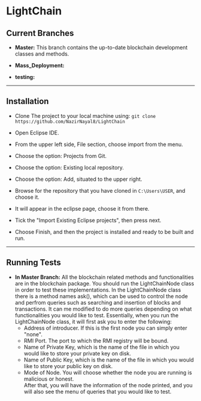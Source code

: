 # LightChain

Current Branches
----------------
* **Master:** This branch contains the up-to-date blockchain development classes and methods.

* **Mass_Deployment:**  

* **testing:**  
--- 
Installation
---------------

* Clone The project to your local machine using:  ``` git clone https://github.com/NazirNayal8/LightChain ```  

* Open Eclipse IDE.  

* From the upper left side, File section, choose import from the menu.  

* Choose the option: Projects from Git.  

* Choose the option: Existing local repository.  

* Choose the option: Add, situated to the upper right.  

* Browse for the repository that you have cloned in `C:\Users\USER`, and choose it.  

* It will appear in the eclipse page, choose it from there.  

* Tick the "Import Existing Eclipse projects", then press next.  

* Choose Finish, and then the project is installed and ready to be built and run.  
---

Running Tests
--------------

* **In Master Branch:** All the blockchain related methods and functionalities are in the blockchain package. You should run the LightChainNode class in order to test these implementations. In the LightChainNode class there is a method names ask(), which can be used to control the node and perfrom queries such as searching and insertion of blocks and transactions. It can me modified to do more queries depending on what functionalities you would like to test.  Essentially, when you run the LightChainNode class, it will first ask you to enter the following:  
   - Address of introducer. If this is the first node you can simply enter "none".  
   - RMI Port. The port to which the RMI registry will be bound.  
   - Name of Private Key, which is the name of the file in which you would like to store your private key on disk.  
   - Name of Public Key, which is the name of the file in which you would like to store your public key on disk.  
   - Mode of Node. You will choose whether the node you are running is malicious or honest.  
 After that, you will have the information of the node printed, and you will also see the menu of queries that you would like to test.
